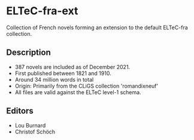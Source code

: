 # ELTeC-fra-ext

Collection of French novels forming an extension to the default ELTeC-fra collection. 

## Description 

* 387 novels are included as of December 2021. 
* First published between 1821 and 1910. 
* Around 34 million words in total
* Origin: Primarily from the CLiGS collection 'romandixneuf'
* All files are valid against the ELTeC level-1 schema. 

## Editors 

* Lou Burnard
* Christof Schöch

